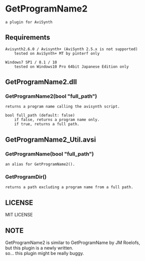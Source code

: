 # GetProgramName2
    a plugin for AviSynth

## Requirements

    Avisynth2.6.0 / Avisynth+ (AviSynth 2.5.x is not supported)
        tested on AviSynth+ MT by pinterf only

    Windows7 SP1 / 8.1 / 10
        tested on Windows10 Pro 64bit Japanese Edition only

## GetProgramName2.dll

### GetProgramName2(bool "full_path")

    returns a program name calling the avisynth script.

    bool full_path (default: false)
        if false, returns a program name only.
        if true, returns a full path.

## GetProgramName2_Util.avsi

### GetProgramName(bool "full_path")
    an alias for GetProgramName2().

### GetProgramDir()
    returns a path excluding a program name from a full path.

## LICENSE
MIT LICENSE

## NOTE
GetProgramName2 is similar to GetProgramName by JM Roelofs,  
but this plugin is a newly written.  
so... this plugin might be really buggy.  
